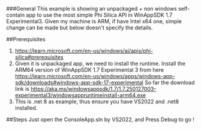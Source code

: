 ﻿###General
This example is showing an unpackaged + non windows self-contain app to use the most simple Phi Silica API in WinAppSDK 1.7 Experimental3.
Given my machine is ARM, if have Intel x64 one, simple change can be made but below doesn't specify the details.

##Prerequisites
1. https://learn.microsoft.com/en-us/windows/ai/apis/phi-silica#prerequisites
2. Given it is unpackaged app, we need to install the runtime.
Install the ARM64 version of WinAppSDK 1.7 Experimental 3 from here https://learn.microsoft.com/en-us/windows/apps/windows-app-sdk/downloads#windows-app-sdk-17-experimental
So far the download link is https://aka.ms/windowsappsdk/1.7/1.7.250127003-experimental3/windowsappruntimeinstall-arm64.exe
3. This is .net 8 as example, thus ensure you have VS2022 and .net8 installed.

##Steps
Just open the ConsoleApp.sln by VS2022, and Press Debug to go !
